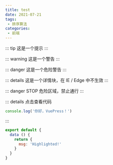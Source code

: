 ```yaml
---
title: test
date: 2021-07-21
tags:
 - 排序算法
categories: 
 - 前端
---
```



::: tip
这是一个提示
:::

::: warning
这是一个警告
:::

::: danger
这是一个危险警告
:::

::: details
这是一个详情块，在 IE / Edge 中不生效
:::

::: danger STOP
危险区域，禁止通行
:::

::: details 点击查看代码
```js
console.log('你好，VuePress！')
```
:::

``` js {4}
export default {
  data () {
    return {
      msg: 'Highlighted!'
    }
  }
}
```